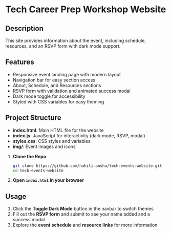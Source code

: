 # Tech Career Prep Workshop Website
## Description
This site provides information about the event, including schedule, resources, and an RSVP form with dark mode support.

## Features
- Responsive event landing page with modern layout
- Navigation bar for easy section access
- About, Schedule, and Resources sections
- RSVP form with validation and animated success modal
- Dark mode toggle for accessibility
- Styled with CSS variables for easy theming

## Project Structure
- **index.html**: Main HTML file for the website
- **index.js**: JavaScript for interactivity (dark mode, RSVP, modal)
- **styles.css**: CSS styles and variables
- **img/**: Event images and icons

1. **Clone the Repo**
   ```sh
   git clone https://github.com/nahili-ansha/tech-events-website.git
   cd tech-events-website
   ```

2. **Open `index.html` in your browser**

## Usage
1. Click the **Toggle Dark Mode** button in the navbar to switch themes  
2. Fill out the **RSVP form** and submit to see your name added and a success modal  
3. Explore the **event schedule** and **resource links** for more information
  
